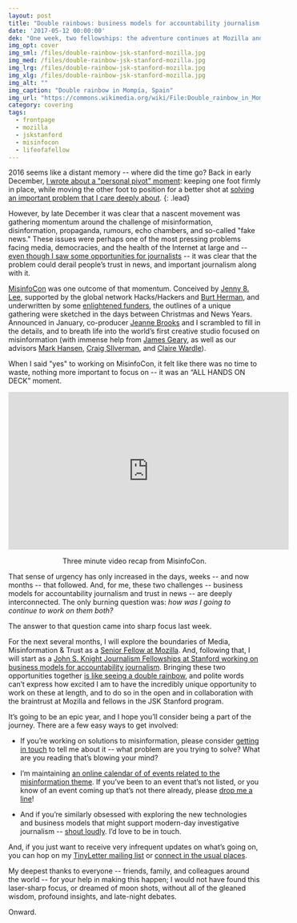 ```yaml
---
layout: post
title: "Double rainbows: business models for accountability journalism, plus misinformation & trust in news"
date: '2017-05-12 00:00:00'
dek: "One week, two fellowships: the adventure continues at Mozilla and JSK Stanford."
img_opt: cover
img_sml: /files/double-rainbow-jsk-stanford-mozilla.jpg
img_med: /files/double-rainbow-jsk-stanford-mozilla.jpg
img_lrg: /files/double-rainbow-jsk-stanford-mozilla.jpg
img_xlg: /files/double-rainbow-jsk-stanford-mozilla.jpg
img_alt: ""
img_caption: "Double rainbow in Mompía, Spain"
img_url: "https://commons.wikimedia.org/wiki/File:Double_rainbow_in_Momp%C3%ADa,_Spain.jpg"
category: covering
tags: 
  - frontpage
  - mozilla
  - jskstanford
  - misinfocon
  - lifeofafellow
---
```


2016 seems like a distant memory -- where did the time go? Back in early December, [I wrote about a "personal pivot" moment](http://phillipadsmith.com/2016/12/making-accountability-reporting-journalism-financially-viable.html): keeping one foot firmly in place, while moving the other foot to position for a better shot at [solving an important problem that I care deeply about](http://phillipadsmith.com/2016/12/making-accountability-reporting-journalism-financially-viable.html).
{: .lead}

However, by late December it was clear that a nascent movement was gathering momentum around the challenge of misinformation, disinformation, propaganda, rumours, echo chambers, and so-called "fake news." These issues were perhaps one of the most pressing problems facing media, democracies, and the health of the Internet at large and -- [even though I saw some opportunities for journalists](http://phillipadsmith.com/2017/01/look-at-fake-news-to-see-journalism-future.html) -- it was clear that the problem could derail people’s trust in news, and important journalism along with it.

[MisinfoCon](https://misinfocon.com/) was one outcome of that momentum. Conceived by [Jenny 8. Lee](http://www.jennifer8lee.com/), supported by the global network Hacks/Hackers and [Burt Herman](http://www.burtherman.com/), and underwritten by some [enlightened funders](https://misinfocon.com/misinfocon-a-summit-on-misinformation-feb-24-26-at-mit-media-lab-the-nieman-foundation-for-232507bd08a6), the outlines of a unique gathering were sketched in the days between Christmas and News Years. Announced in January, co-producer [Jeanne Brooks](https://twitter.com/jmfbrooks?lang=en) and I scrambled to fill in the details, and to breath life into the world’s first creative studio focused on misinformation (with immense help from [James Geary](https://en.wikipedia.org/wiki/James_Geary), as well as our advisors [Mark Hansen](http://datascience.columbia.edu/mark-hansen), [Craig SIlverman](https://www.buzzfeed.com/craigsilverman), and [Claire Wardle](https://firstdraftnews.com/author/cwardle/)).

When I said "yes" to working on MisinfoCon, it felt like there was no time to waste, nothing more important to focus on -- it was an “ALL HANDS ON DECK” moment. 

<center><iframe width="560" height="315" src="https://www.youtube.com/embed/0Nqn3x3xFM4?rel=0&amp;controls=0&amp;showinfo=0" frameborder="0" allowfullscreen></iframe>
<p class="small">Three minute video recap from MisinfoCon.</p>
</center>

That sense of urgency has only increased in the days, weeks -- and now months -- that followed. And, for me, these two challenges  -- business models for accountability journalism and trust in news -- are deeply interconnected. The only burning question was: *how was I going to continue to work on them both?*

The answer to that question came into sharp focus last week.

For the next several months, I will explore the boundaries of Media, Misinformation & Trust as a [Senior Fellow at Mozilla](https://www.mozilla.org/en-US/foundation/leadership-network/). And, following that, I will start as a [John S. Knight Journalism Fellowships at Stanford ](http://jsk.stanford.edu/news-notes/2017/jsk-journalism-fellows-named-for-2017-18/)[working on business models for accountability journalism](http://jsk.stanford.edu/news-notes/2017/jsk-journalism-fellows-named-for-2017-18/). Bringing these two opportunities together [is like seeing a double rainbow](https://youtu.be/MX0D4oZwCsA), and polite words can’t express how excited I am to have the incredibly unique opportunity to work on these at length, and to do so in the open and in collaboration with the braintrust at Mozilla and fellows in the JSK Stanford program.

It’s going to be an epic year, and I hope you’ll consider being a part of the journey. There are a few easy ways to get involved:

* If you’re working on solutions to misinformation, please consider [getting in touch](http://phillipadsmith.com/about/#contact) to tell me about it -- what problem are you trying to solve? What are you reading that’s blowing your mind?

* I’m maintaining [an online calendar of of events related to the misinformation theme](https://hackshackers.github.io/misinfocon-event-calendar/). If you’ve been to an event that’s not listed, or you know of an event coming up that’s not there already, please [drop me a line](http://phillipadsmith.com/about/#contact)!

* And if you’re similarly obsessed with exploring the new technologies and business models that might support modern-day investigative journalism -- [shout loudly](http://phillipadsmith.com/about/#contact). I’d love to be in touch.

And, if you just want to receive very infrequent updates on what’s going on, you can hop on my [TinyLetter mailing list](https://tinyletter.com/phillipadsmith) or [connect in the usual places](http://phillipadsmith.com/about/#contact).

My deepest thanks to everyone -- friends, family, and colleagues around the world -- for your help in making this happen; I would not have found this laser-sharp focus, or dreamed of moon shots, without all of the gleaned wisdom, profound insights, and late-night debates.

Onward.
